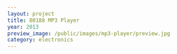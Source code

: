 ```yaml
---
layout: project
title: 80188 MP3 Player
year: 2013
preview_image: /public/images/mp3-player/preview.jpg
category: electronics
---
```


